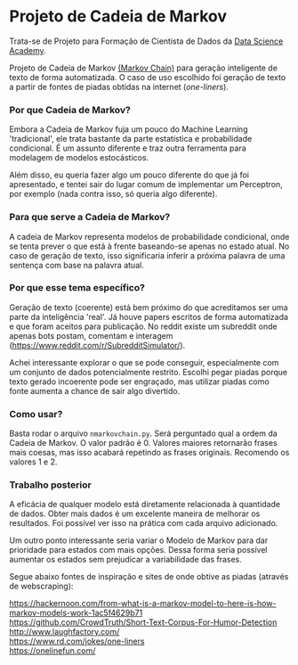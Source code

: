 
<h1>Projeto de Cadeia de Markov</h1>

Trata-se de Projeto para Formação de Cientista de Dados da [Data Science Academy](https://www.datascienceacademy.com.br).

Projeto de Cadeia de Markov [(Markov Chain)](https://en.wikipedia.org/wiki/Markov_chain) para geração inteligente de texto de forma automatizada.
O caso de uso escolhido foi geração de texto a partir de fontes de piadas obtidas na internet (*one-liners*).

<h3>Por que Cadeia de Markov?</h3>

Embora a Cadeia de Markov fuja um pouco do Machine Learning 'tradicional', ele trata bastante da parte estatística e probabilidade condicional. É um assunto diferente e traz outra ferramenta para modelagem de modelos estocásticos.

Além disso, eu queria fazer algo um pouco diferente do que já foi apresentado, e tentei sair do lugar comum de implementar um Perceptron, por exemplo (nada contra isso, só queria algo diferente).

<h3>Para que serve a Cadeia de Markov?</h3>

A cadeia de Markov representa modelos de probabilidade condicional, onde se tenta prever o que está à frente baseando-se apenas no estado atual. No caso de geração de texto, isso significaria inferir a próxima palavra de uma sentença com base na palavra atual.


<h3>Por que esse tema específico?</h3>

Geração de texto (coerente) está bem próximo do que acreditamos ser uma parte da inteligência 'real'.
Já houve papers escritos de forma automatizada e que foram aceitos para publicação.
No reddit existe um subreddit onde apenas bots postam, comentam e interagem (https://www.reddit.com/r/SubredditSimulator/).

Achei interessante explorar o que se pode conseguir, especialmente com um conjunto de dados potencialmente restrito.
Escolhi pegar piadas porque texto gerado incoerente pode ser engraçado, mas utilizar piadas como fonte aumenta a chance de sair algo divertido.


<h3>Como usar?</h3>

Basta rodar o arquivo `nmarkovchain.py`. Será perguntado qual a ordem da Cadeia de Markov. O valor padrão é 0.
Valores maiores retornarão frases mais coesas, mas isso acabará repetindo as frases originais. Recomendo os valores 1 e 2.

<h3>Trabalho posterior</h3>

A eficácia de qualquer modelo está diretamente relacionada à quantidade de dados.
Obter mais dados é um excelente maneira de melhorar os resultados. Foi possível ver isso na prática com cada arquivo adicionado.

Um outro ponto interessante seria variar o Modelo de Markov para dar prioridade para estados com mais opções. 
Dessa forma seria possível aumentar os estados sem prejudicar a variabilidade das frases.
  
  
Segue abaixo fontes de inspiração e sites de onde obtive as piadas (através de webscraping):

https://hackernoon.com/from-what-is-a-markov-model-to-here-is-how-markov-models-work-1ac5f4629b71  
https://github.com/CrowdTruth/Short-Text-Corpus-For-Humor-Detection  
http://www.laughfactory.com/  
https://www.rd.com/jokes/one-liners  
https://onelinefun.com/  
